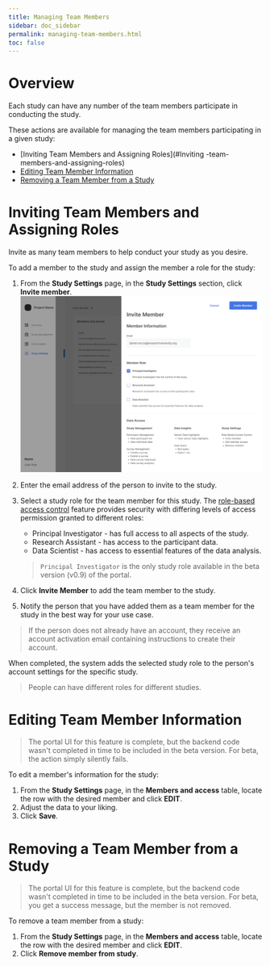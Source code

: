 ```yaml
---
title: Managing Team Members
sidebar: doc_sidebar
permalink: managing-team-members.html
toc: false
---
```


# Overview

Each study can have any number of the team members participate in conducting the study.

These actions are available for managing the team members participating in a given study:

- [Inviting Team Members and Assigning Roles](#Inviting -team-members-and-assigning-roles)
- [Editing Team Member Information](#editing-team-member-information)
- [Removing a Team Member from a Study](#removing-a-team-member-from-a-study)

# Inviting Team Members and Assigning Roles

Invite as many team members to help conduct your study as you desire.

<!-- Only members with the `Project Owner` or `Principal Investigator` [study roles](role-based-access-control.md#study-roles) have the ability to invite members.-->

To add a member to the study and assign the member a role for the study:

1. From the **Study Settings** page, in the **Study Settings** section, click **Invite member**.
    ![inviting-team-members](../../../images/inviting-team-members.png)

2. Enter the email address of the person to invite to the study.

3. Select a study role for the team member for this study. The [role-based access control](role-based-access-control.md) feature provides security with differing levels of access permission granted to different roles:

    - Principal Investigator - has full access to all aspects of the study.
    - Research Assistant - has access to the participant data.
    - Data Scientist - has access to essential features of the data analysis.

    > `Principal Investigator` is the only study role available in the beta version (v0.9) of the portal.

4. Click **Invite Member** to add the team member to the study.

5. Notify the person that you have added them as a team member for the study in the best way for your use case.

> If the person does not already have an account, they receive an account activation email containing instructions to create their account.

When completed, the system adds the selected study role to the person's account settings for the specific study.

> People can have different roles for different studies.

# Editing Team Member Information

> The portal UI for this feature is complete, but the backend code wasn't completed in time to be included in the beta version. For beta, the action simply silently fails.

To edit a member's information for the study:

1. From the **Study Settings** page, in the **Members and access** table, locate the row with the desired member and click **EDIT**.
2. Adjust the data to your liking.
3. Click **Save**.

# Removing a Team Member from a Study

> The portal UI for this feature is complete, but the backend code wasn't completed in time to be included in the beta version. For beta, you get a success message, but the member is not removed.

To remove a team member from a study:

1. From the **Study Settings** page, in the **Members and access** table, locate the row with the desired member and click **EDIT**.
2. Click **Remove member from study**.